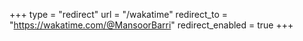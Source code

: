 +++
type = "redirect"
url = "/wakatime"
redirect_to = "https://wakatime.com/@MansoorBarri"
redirect_enabled = true
+++
